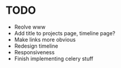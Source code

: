 TODO
====

* Reolve www
* Add title to projects page, timeline page?
* Make links more obvious
* Redesign timeline
* Responsiveness
* Finish implementing celery stuff

